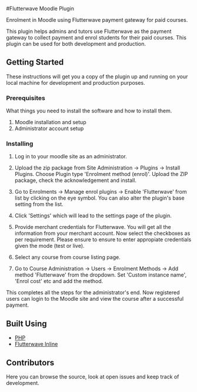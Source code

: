 #Flutterwave Moodle Plugin

Enrolment in Moodle using Flutterwave payment gateway for paid courses.

This plugin helps admins and tutors use Flutterwave as the payment gateway to collect payment and enrol students for their paid courses. This plugin can be used for both development and production.

## Getting Started
These instructions will get you a copy of the plugin up and running on your local machine for development and production purposes.

### Prerequisites
What things you need to install the software and how to install them.

1. Moodle installation and setup
2. Administrator account setup

### Installing

1. Log in to your moodle site as an administrator.

2. Upload the zip package from Site Administration -> Plugins -> Install Plugins. Choose Plugin type 'Enrolment method (enrol)'. Upload the ZIP package, check the acknowledgement and install.

3. Go to Enrolments -> Manage enrol plugins -> Enable 'Flutterwave' from list by clicking on the eye symbol. You can also alter the plugin's base setting from the list.

4. Click 'Settings' which will lead to the settings page of the plugin.

5. Provide merchant credentials for Flutterwave. You will get all the information from your merchant account. Now select the checkboxes as per requirement. Please ensure to ensure to enter appropiate credentials given the mode (test or live).

6. Select any course from course listing page.

7. Go to Course Administration -> Users -> Enrolment Methods -> Add method 'Flutterwave' from the dropdown. Set 'Custom instance name', 'Enrol cost' etc and add the method.

This completes all the steps for the administrator's end. Now registered users can login to the Moodle site and view the course after a successful payment.

## Built Using 
- [PHP](https://www.php.net/)
- [Flutterwave Inline](https://developer.flutterwave.com/docs/flutterwave-inline)

## Contributors
Here you can browse the source, look at open issues and keep track of development.
